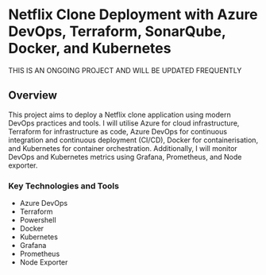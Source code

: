 # Netflix Clone Deployment with Azure DevOps, Terraform, SonarQube, Docker, and Kubernetes

THIS IS AN ONGOING PROJECT AND WILL BE UPDATED FREQUENTLY

## Overview

This project aims to deploy a Netflix clone application using modern DevOps practices and tools. I will utilise Azure for cloud infrastructure, Terraform for infrastructure as code, Azure DevOps for continuous integration and continuous deployment (CI/CD), Docker for containerisation, and Kubernetes for container orchestration. Additionally, I will monitor DevOps and Kubernetes metrics using Grafana, Prometheus, and Node exporter.

### Key Technologies and Tools

- Azure DevOps
- Terraform
- Powershell
- Docker
- Kubernetes
- Grafana
- Prometheus
- Node Exporter
